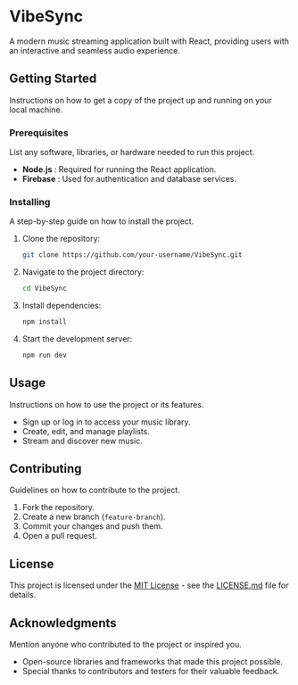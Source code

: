 # VibeSync
A modern music streaming application built with React, providing users with an interactive and seamless audio experience.

## Getting Started
Instructions on how to get a copy of the project up and running on your local machine.

### Prerequisites
List any software, libraries, or hardware needed to run this project.

- **Node.js** : Required for running the React application.
- **Firebase** : Used for authentication and database services.

### Installing
A step-by-step guide on how to install the project.

1. Clone the repository:
   ```sh
   git clone https://github.com/your-username/VibeSync.git
   ```
2. Navigate to the project directory:
   ```sh
   cd VibeSync
   ```
3. Install dependencies:
   ```sh
   npm install
   ```
4. Start the development server:
   ```sh
   npm run dev
   ```

## Usage
Instructions on how to use the project or its features.

- Sign up or log in to access your music library.
- Create, edit, and manage playlists.
- Stream and discover new music.

## Contributing
Guidelines on how to contribute to the project.

1. Fork the repository.
2. Create a new branch (`feature-branch`).
3. Commit your changes and push them.
4. Open a pull request.

## License
This project is licensed under the [MIT License](LICENSE.md) - see the [LICENSE.md](LICENSE.md) file for details.

## Acknowledgments
Mention anyone who contributed to the project or inspired you.

- Open-source libraries and frameworks that made this project possible.
- Special thanks to contributors and testers for their valuable feedback.

